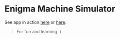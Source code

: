# Enigma Machine Simulator

See app in action [here](https://huggingface.co/spaces/azizalto/enigma-machine-simulator) or [here](https://enigma.streamlit.app/).

> For fun and learning :)